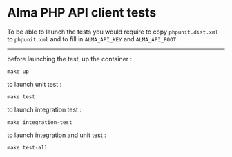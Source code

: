 Alma PHP API client tests
=====================

To be able to launch the tests you would require to copy `phpunit.dist.xml` to `phpunit.xml`
and to fill in `ALMA_API_KEY` and `ALMA_API_ROOT`

---------------------

before launching the test, up the container :
```
make up
```

to launch unit test :
```
make test
```

to launch integration test :
```
make integration-test
```

to launch integration and unit test :
```
make test-all
```
